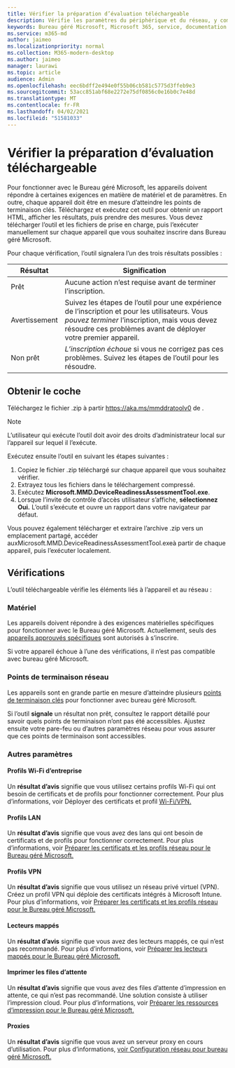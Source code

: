 ```yaml
---
title: Vérifier la préparation d’évaluation téléchargeable
description: Vérifie les paramètres du périphérique et du réseau, y compris les points de terminaison requis
keywords: Bureau géré Microsoft, Microsoft 365, service, documentation
ms.service: m365-md
author: jaimeo
ms.localizationpriority: normal
ms.collection: M365-modern-desktop
ms.author: jaimeo
manager: laurawi
ms.topic: article
audience: Admin
ms.openlocfilehash: eec6bdff2e494e0f55b06cb581c5775d3ffeb9e3
ms.sourcegitcommit: 53acc851abf68e2272e75df0856c0e16b0c7e48d
ms.translationtype: MT
ms.contentlocale: fr-FR
ms.lasthandoff: 04/02/2021
ms.locfileid: "51581033"
---
```

# <a name="downloadable-readiness-assessment-checker"></a>Vérifier la préparation d’évaluation téléchargeable

Pour fonctionner avec le Bureau géré Microsoft, les appareils doivent répondre à certaines exigences en matière de matériel et de paramètres. En outre, chaque appareil doit être en mesure d’atteindre les points de terminaison clés. Téléchargez et exécutez cet outil pour obtenir un rapport HTML, afficher les résultats, puis prendre des mesures. Vous devez télécharger l’outil et les fichiers de prise en charge, puis l’exécuter manuellement sur chaque appareil que vous souhaitez inscrire dans Bureau géré Microsoft.

Pour chaque vérification, l’outil signalera l’un des trois résultats possibles :


|Résultat  |Signification  |
|---------|---------|
|Prêt     | Aucune action n’est requise avant de terminer l’inscription.        |
|Avertissement    | Suivez les étapes de l’outil pour une expérience de l’inscription et pour les utilisateurs. Vous *pouvez terminer* l’inscription, mais vous devez résoudre ces problèmes avant de déployer votre premier appareil.        |
|Non prêt | *L’inscription échoue* si vous ne corrigez pas ces problèmes. Suivez les étapes de l’outil pour les résoudre.        |

## <a name="obtain-the-checker"></a>Obtenir le coche

Téléchargez le fichier .zip à partir https://aka.ms/mmddratoolv0 de .

> [!NOTE]
> L’utilisateur qui exécute l’outil doit avoir des droits d’administrateur local sur l’appareil sur lequel il l’exécute.

 Exécutez ensuite l’outil en suivant les étapes suivantes :

1. Copiez le fichier .zip téléchargé sur chaque appareil que vous souhaitez vérifier.
2. Extrayez tous les fichiers dans le téléchargement compressé.
3. Exécutez **Microsoft.MMD.DeviceReadinessAssessmentTool.exe**.
4. Lorsque l’invite de contrôle d’accès utilisateur s’affiche, **sélectionnez Oui.** L’outil s’exécute et ouvre un rapport dans votre navigateur par défaut.

Vous pouvez également télécharger et extraire l’archive  .zip vers un emplacement partagé, accéder auxMicrosoft.MMD.DeviceReadinessAssessmentTool.exeà partir de chaque appareil, puis l’exécuter localement.


## <a name="checks"></a>Vérifications

L’outil téléchargeable vérifie les éléments liés à l’appareil et au réseau :

### <a name="hardware"></a>Matériel

Les appareils doivent répondre à des exigences matérielles spécifiques pour fonctionner avec le Bureau géré Microsoft. Actuellement, seuls des [appareils approuvés spécifiques](../service-description/device-list.md) sont autorisés à s’inscrire. 

Si votre appareil échoue à l’une des vérifications, il n’est pas compatible avec bureau géré Microsoft.

### <a name="network-endpoints"></a>Points de terminaison réseau

Les appareils sont en grande partie en mesure d’atteindre plusieurs [points de terminaison clés](network.md) pour fonctionner avec bureau géré Microsoft.

Si l’outil **signale** un résultat non prêt, consultez le rapport détaillé pour savoir quels points de terminaison n’ont pas été accessibles. Ajustez ensuite votre pare-feu ou d’autres paramètres réseau pour vous assurer que ces points de terminaison sont accessibles.

### <a name="other-settings"></a>Autres paramètres

#### <a name="enterprise-wi-fi-profiles"></a>Profils Wi-Fi d’entreprise

Un **résultat d’avis** signifie que vous utilisez certains profils Wi-Fi qui ont besoin de certificats et de profils pour fonctionner correctement. Pour plus d’informations, voir Déployer des certificats et profil [Wi-Fi/VPN.](certs-wifi-lan.md#deploy-certificates-and-wi-fivpn-profile)

#### <a name="lan-profiles"></a>Profils LAN

Un **résultat d’avis** signifie que vous avez des lans qui ont besoin de certificats et de profils pour fonctionner correctement. Pour plus d’informations, voir [Préparer les certificats et les profils réseau pour le Bureau géré Microsoft.](certs-wifi-lan.md)

#### <a name="vpn-profiles"></a>Profils VPN

Un **résultat d’avis** signifie que vous utilisez un réseau privé virtuel (VPN). Créez un profil VPN qui déploie des certificats intégrés à Microsoft Intune. Pour plus d’informations, voir [Préparer les certificats et les profils réseau pour le Bureau géré Microsoft.](certs-wifi-lan.md)

#### <a name="mapped-drives"></a>Lecteurs mappés

Un **résultat d’avis** signifie que vous avez des lecteurs mappés, ce qui n’est pas recommandé. Pour plus d’informations, voir [Préparer les lecteurs mappés pour le Bureau géré Microsoft.](mapped-drives.md)

#### <a name="print-queues"></a>Imprimer les files d’attente

Un **résultat d’avis** signifie que vous avez des files d’attente d’impression en attente, ce qui n’est pas recommandé. Une solution consiste à utiliser l’impression cloud. Pour plus d’informations, voir [Préparer les ressources d’impression pour le Bureau géré Microsoft.](printing.md)

#### <a name="proxies"></a>Proxies

Un **résultat d’avis** signifie que vous avez un serveur proxy en cours d’utilisation. Pour plus d’informations, [voir Configuration réseau pour bureau géré Microsoft.](network.md)

